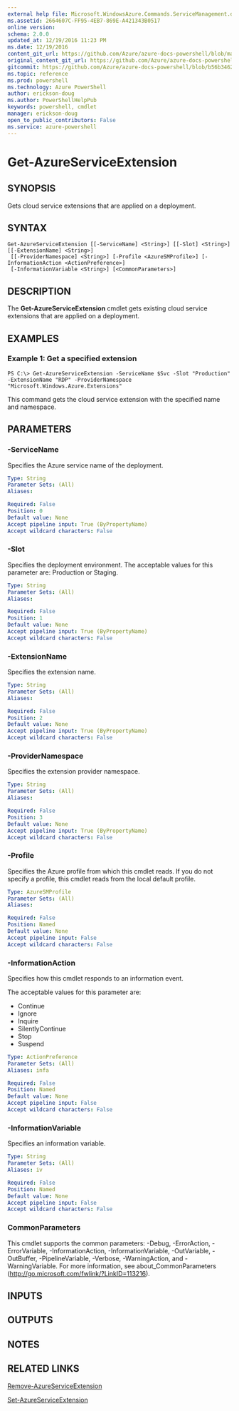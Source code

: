 ```yaml
---
external help file: Microsoft.WindowsAzure.Commands.ServiceManagement.dll-Help.xml
ms.assetid: 2664607C-FF95-4EB7-869E-A421343B0517
online version: 
schema: 2.0.0
updated_at: 12/19/2016 11:23 PM
ms.date: 12/19/2016
content_git_url: https://github.com/Azure/azure-docs-powershell/blob/master/azureps-cmdlets-docs/ServiceManagement/Azure.Service/v3.1.0/Get-AzureServiceExtension.md
original_content_git_url: https://github.com/Azure/azure-docs-powershell/blob/master/azureps-cmdlets-docs/ServiceManagement/Azure.Service/v3.1.0/Get-AzureServiceExtension.md
gitcommit: https://github.com/Azure/azure-docs-powershell/blob/b56b3462496e95231571c08a11cb4a133d515348/azureps-cmdlets-docs/ServiceManagement/Azure.Service/v3.1.0/Get-AzureServiceExtension.md
ms.topic: reference
ms.prod: powershell
ms.technology: Azure PowerShell
author: erickson-doug
ms.author: PowerShellHelpPub
keywords: powershell, cmdlet
manager: erickson-doug
open_to_public_contributors: False
ms.service: azure-powershell
---
```


# Get-AzureServiceExtension

## SYNOPSIS
Gets cloud service extensions that are applied on a deployment.

## SYNTAX

```
Get-AzureServiceExtension [[-ServiceName] <String>] [[-Slot] <String>] [[-ExtensionName] <String>]
 [[-ProviderNamespace] <String>] [-Profile <AzureSMProfile>] [-InformationAction <ActionPreference>]
 [-InformationVariable <String>] [<CommonParameters>]
```

## DESCRIPTION
The **Get-AzureServiceExtension** cmdlet gets existing cloud service extensions that are applied on a deployment.

## EXAMPLES

### Example 1: Get a specified extension
```
PS C:\> Get-AzureServiceExtension -ServiceName $Svc -Slot "Production" -ExtensionName "RDP" -ProviderNamespace "Microsoft.Windows.Azure.Extensions"
```

This command gets the cloud service extension with the specified name and namespace.

## PARAMETERS

### -ServiceName
Specifies the Azure service name of the deployment.

```yaml
Type: String
Parameter Sets: (All)
Aliases: 

Required: False
Position: 0
Default value: None
Accept pipeline input: True (ByPropertyName)
Accept wildcard characters: False
```

### -Slot
Specifies the deployment environment.
The acceptable values for this parameter are: Production or Staging.

```yaml
Type: String
Parameter Sets: (All)
Aliases: 

Required: False
Position: 1
Default value: None
Accept pipeline input: True (ByPropertyName)
Accept wildcard characters: False
```

### -ExtensionName
Specifies the extension name.

```yaml
Type: String
Parameter Sets: (All)
Aliases: 

Required: False
Position: 2
Default value: None
Accept pipeline input: True (ByPropertyName)
Accept wildcard characters: False
```

### -ProviderNamespace
Specifies the extension provider namespace.

```yaml
Type: String
Parameter Sets: (All)
Aliases: 

Required: False
Position: 3
Default value: None
Accept pipeline input: True (ByPropertyName)
Accept wildcard characters: False
```

### -Profile
Specifies the Azure profile from which this cmdlet reads.
If you do not specify a profile, this cmdlet reads from the local default profile.

```yaml
Type: AzureSMProfile
Parameter Sets: (All)
Aliases: 

Required: False
Position: Named
Default value: None
Accept pipeline input: False
Accept wildcard characters: False
```

### -InformationAction
Specifies how this cmdlet responds to an information event.

The acceptable values for this parameter are:

- Continue
- Ignore
- Inquire
- SilentlyContinue
- Stop
- Suspend

```yaml
Type: ActionPreference
Parameter Sets: (All)
Aliases: infa

Required: False
Position: Named
Default value: None
Accept pipeline input: False
Accept wildcard characters: False
```

### -InformationVariable
Specifies an information variable.

```yaml
Type: String
Parameter Sets: (All)
Aliases: iv

Required: False
Position: Named
Default value: None
Accept pipeline input: False
Accept wildcard characters: False
```

### CommonParameters
This cmdlet supports the common parameters: -Debug, -ErrorAction, -ErrorVariable, -InformationAction, -InformationVariable, -OutVariable, -OutBuffer, -PipelineVariable, -Verbose, -WarningAction, and -WarningVariable. For more information, see about_CommonParameters (http://go.microsoft.com/fwlink/?LinkID=113216).

## INPUTS

## OUTPUTS

## NOTES

## RELATED LINKS

[Remove-AzureServiceExtension](xref:ServiceManagement/Azure.Service/v3.1.0/Remove-AzureServiceExtension.md)

[Set-AzureServiceExtension](xref:ServiceManagement/Azure.Service/v3.1.0/Set-AzureServiceExtension.md)


